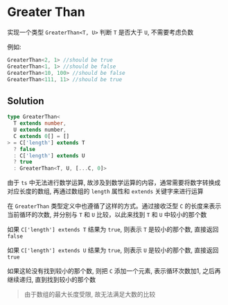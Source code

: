 # Greater Than

实现一个类型 `GreaterThan<T, U>` 判断 `T` 是否大于 `U`, 不需要考虑负数

例如:

```ts
GreaterThan<2, 1> //should be true
GreaterThan<1, 1> //should be false
GreaterThan<10, 100> //should be false
GreaterThan<111, 11> //should be true
```

## Solution

```ts
type GreaterThan<
  T extends number,
  U extends number,
  C extends 0[] = []
> = C['length'] extends T
  ? false
  : C['length'] extends U
  ? true
  : GreaterThan<T, U, [...C, 0]>
```

由于 `ts` 中无法进行数学运算, 故涉及到数学运算的内容，通常需要将数字转换成对应长度的数组, 再通过数组的 `length` 属性和 `extends` 关键字来进行运算

在 `GreaterThan` 类型定义中也遵循了这样的方式。通过接收泛型 `C` 的长度来表示当前循环的次数, 并分别与 `T` 和 `U` 比较，以此来找到 `T` 和 `U` 中较小的那个数

如果 `C['length'] extends T` 结果为 `true`, 则表示 `T` 是较小的那个数, 直接返回 `false`

如果 `C['length'] extends U` 结果为 `true`, 则表示 `U` 是较小的那个数, 直接返回 `true`

如果这轮没有找到较小的那个数, 则把 `C` 添加一个元素, 表示循环次数加1, 之后再继续递归, 直到找到较小的那个数

> 由于数组的最大长度受限, 故无法满足大数的比较
